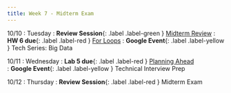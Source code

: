 ```yaml
---
title: Week 7 - Midterm Exam
---
```


10/10
: Tuesday
: **Review Session**{: .label .label-green } [Midterm Review](https://edstem.org/us/courses/41440/lessons/70329/slides/428245)
: **HW 6 due**{: .label .label-red } [For Loops](https://edstem.org/us/courses/41440/lessons/77390/slides/421644)
: **Google Event**{: .label .label-yellow } Tech Series: Big Data

10/11
: Wednesday
: **Lab 5 due**{: .label .label-red } [Planning Ahead](https://edstem.org/us/courses/41440/lessons/76912/slides/414188)\
: **Google Event**{: .label .label-yellow } Technical Interview Prep

10/12
: Thursday
: **Review Session**{: .label .label-red } Midterm Exam